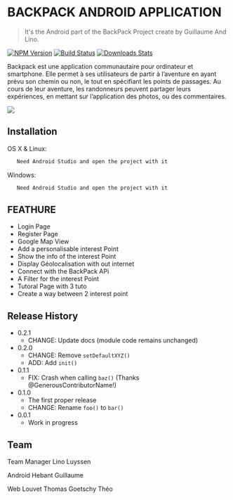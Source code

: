 # BACKPACK ANDROID APPLICATION
> It's the Android part of the BackPack Project create by Guillaume And Lino.

[![NPM Version][npm-image]][npm-url]
[![Build Status][travis-image]][travis-url]
[![Downloads Stats][npm-downloads]][npm-url]

Backpack est une application communautaire pour ordinateur et smartphone. Elle permet à ses utilisateurs de partir à l’aventure en ayant prévu son chemin ou non, le tout en spécifiant les points de passages. Au cours de leur aventure, les randonneurs peuvent partager leurs expériences, en mettant sur l’application des photos, ou des commentaires.

![](header.png)

## Installation

OS X & Linux:

```sh
   Need Android Studio and open the project with it
```

Windows:

```sh
   Need Android Studio and open the project with it
```

## FEATHURE  


* Login Page
* Register Page
* Google Map View
* Add a personalisable interest Point
* Show the info of the interest Point
* Display Géolocalisation with out internet
* Connect with the BackPack APi
* A Filter for the interest Point
* Tutoral Page with 3 tuto
* Create a way between 2 interest point

## Release History

* 0.2.1
    * CHANGE: Update docs (module code remains unchanged)
* 0.2.0
    * CHANGE: Remove `setDefaultXYZ()`
    * ADD: Add `init()`
* 0.1.1
    * FIX: Crash when calling `baz()` (Thanks @GenerousContributorName!)
* 0.1.0
    * The first proper release
    * CHANGE: Rename `foo()` to `bar()`
* 0.0.1
    * Work in progress

## Team

Team Manager
   Lino Luyssen

Android
   Hebant Guillaume
   
Web
   Louvet Thomas
   Goetschy Théo
   

<!-- Markdown link & img dfn's -->
[npm-image]: https://img.shields.io/npm/v/datadog-metrics.svg?style=flat-square
[npm-url]: https://npmjs.org/package/datadog-metrics
[npm-downloads]: https://img.shields.io/npm/dm/datadog-metrics.svg?style=flat-square
[travis-image]: https://img.shields.io/travis/dbader/node-datadog-metrics/master.svg?style=flat-square
[travis-url]: https://travis-ci.org/dbader/node-datadog-metrics
[wiki]: https://github.com/yourname/yourproject/wiki
